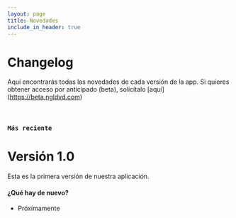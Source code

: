 ```yaml
---
layout: page
title: Novedades
include_in_header: true
---
```


# Changelog
Aquí encontrarás todas las novedades de cada versión de la app. Si quieres obtener acceso por anticipado (beta), solicítalo [aquí] (https://beta.ngldvd.com)

<br>

### `Más reciente`
# **Versión 1.0**
Esta es la primera versión de nuestra aplicación.

#### ¿Qué hay de nuevo?
- Próximamente

<br>

